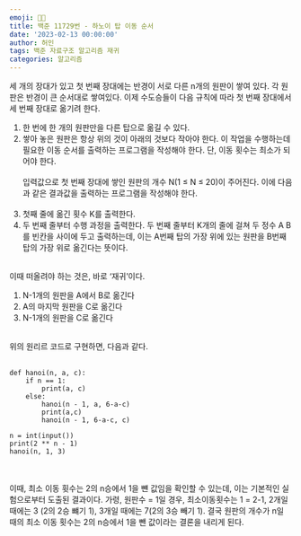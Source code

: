 ```yaml
---
emoji: 👨🏻‍
title: 백준 11729번 - 하노이 탑 이동 순서
date: '2023-02-13 00:00:00'
author: 허인
tags: 백준 자료구조 알고리즘 재귀
categories: 알고리즘
---
```


세 개의 장대가 있고 첫 번째 장대에는 반경이 서로 다른 n개의 원판이 쌓여 있다. 각 원판은 반경이 큰 순서대로 쌓여있다. 이제 수도승들이 다음 규칙에 따라 첫 번째 장대에서 세 번째 장대로 옮기려 한다.<br>
1. 한 번에 한 개의 원판만을 다른 탑으로 옮길 수 있다.
2. 쌓아 놓은 원판은 항상 위의 것이 아래의 것보다 작아야 한다.
이 작업을 수행하는데 필요한 이동 순서를 출력하는 프로그램을 작성해야 한다. 단, 이동 횟수는 최소가 되어야 한다. <br><br>
입력값으로 첫 번째 장대에 쌓인 원판의 개수 N(1 ≤ N ≤ 20)이 주어진다. 이에 다음과 같은 결과값을 출력하는 프로그램을 작성해야 한다. <br><br>
1. 첫째 줄에 옮긴 횟수 K를 출력한다.
2. 두 번째 줄부터 수행 과정을 출력한다. 두 번째 줄부터 K개의 줄에 걸쳐 두 정수 A B를 빈칸을 사이에 두고 출력하는데, 이는 A번째 탑의 가장 위에 있는 원판을 B번째 탑의 가장 위로 옮긴다는 뜻이다.<br><br>

이때 떠올려야 하는 것은, 바로 ‘재귀’이다.<br>
1. N-1개의 원판을 A에서 B로 옮긴다
2. A의 마지막 원판을 C로 옮긴다
3. N-1개의 원판을 C로 옮긴다<br><br>

위의 원리르 코드로 구현하면, 다음과 같다.<br><br>
```
def hanoi(n, a, c):
    if n == 1:
        print(a, c)
    else:
        hanoi(n - 1, a, 6-a-c)
        print(a,c)
        hanoi(n - 1, 6-a-c, c) 

n = int(input())
print(2 ** n - 1)
hanoi(n, 1, 3)
```
<br><br> 
이때, 최소 이동 휫수는 2의 n승에서 1을 뺸 값임을 확인할 수 있는데, 이는 기본적인 실험으로부터 도출된 결과이다. 가령, 원판수 = 1일 경우, 최소이동횟수는 1 = 2-1, 2개일 때에는 3 (2의 2승 뺴기 1), 3개일 때에는 7(2의 3승 빼기 1). 결국 원판의 개수가 n일 때의 최소 이동 횟수는 2의 n승에서 1을 뺀 값이라는 결론을 내리게 된다.
